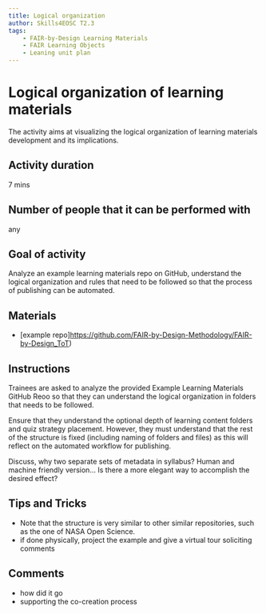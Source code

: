 ```yaml
---
title: Logical organization
author: Skills4EOSC T2.3
tags: 
    - FAIR-by-Design Learning Materials
    - FAIR Learning Objects
    - Leaning unit plan
---
```


# Logical organization of learning materials

The activity aims at visualizing the logical organization of learning materials development and its implications. 

## Activity duration

7 mins

## Number of people that it can be performed with

any

## Goal of activity

Analyze an example learning materials repo on GitHub, understand the logical organization and rules that need to be followed so that the process of publishing can be automated.

## Materials
- [example repo]https://github.com/FAIR-by-Design-Methodology/FAIR-by-Design_ToT)

## Instructions

Trainees are asked to analyze the provided Example Learning Materials GitHub Reoo so that they can understand the logical organization in folders that needs to be followed.

Ensure that they understand the optional depth of learning content folders and quiz strategy placement.
However, they must understand that the rest of the structure is fixed (including naming of folders and files) as this will reflect on the automated workflow for publishing. 

Discuss, why two separate sets of metadata in syllabus? Human and machine friendly version...
Is there a more elegant way to accomplish the desired effect?

## Tips and Tricks
- Note that the structure is very similar to other similar repositories, such as the one of NASA Open Science.
- if done physically, project the example and give a virtual tour soliciting comments

## Comments
- how did it go
- supporting the co-creation process